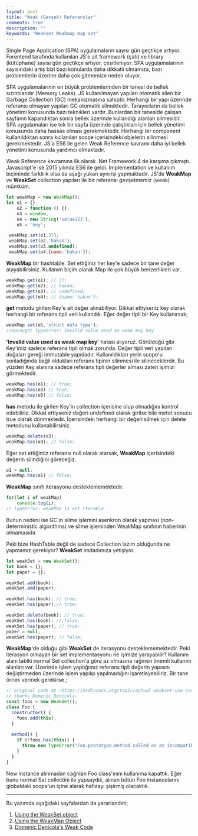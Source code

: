 ```yaml
---
layout: post
title: "Weak (Gevşek) Referanslar"
comments: true
description: ""
keywords: "Weakset Weakmap map set"
---
```


Single Page Application (SPA) uygulamaların sayısı gün geçtikçe artıyor. Forentend tarafında kullanılan JS'e ait framework (çatı) ve library (kütüphane) sayısı gün geçtikçe artıyor, çeşitleniyor. SPA uygulamalarının sayısındaki artış bizi bazı konularda daha dikkatlı olmamıza, bazı problemlerin üzerine daha çok gitmemize neden oluyor.  

SPA uygulamalarının en büyük problemlerinden bir tanesi de bellek sızıntılarıdır (Memory Leaks).  JS kullanılmayan yapıları otomatik silen bir Garbage Collection (GC) mekanizmasına sahiptir. Herhangi bir yapı üzerinde referansı olmayan yapıları GC otomatik silmektedir. Tarayıcıların da bellek yönetimi konusunda bazı teknikleri vardır. Bunlardan bir taneside çalışan sayfanın kapandıktan sonra bellek üzerinde kullandığı alanları silmesidir. SPA uygulamaları ise tek bir sayfa üzerinde çalıştıkları için bellek yönetimi konusunda daha hassas olması gerekmektedir. Herhangi bir component kullanıldıktan sonra kullanılan scope içerisindeki objelerin silinmesi gerekmektedir. JS'a ES6 ile gelen Weak Reference kavramı daha iyi bellek yönetimi konusunda yardımcı olmaktadır.

Weak Reference kavramına ilk olarak .Net Framework 4 de karşıma çıkmıştı. Javascript'e ise 2015 yılında ES6 ile geldi. Implementation ve kullanım biçiminde farklılık olsa da aşağı yukarı aynı işi yapmaktadır. JS'de **WeakMap** ve **WeakSet** collection yapıları ile bir referansı gevşetmemiz (weak) mümküm.

```js
let weakMap = new WeakMap();
let o1 = {},
    o2 = function () {},
    o3 = window,
    o4 = new String('value123'),
    o5 = 'key';

 weakMap.set(o1,37);
 weakMap.set(o2,'hakan');
 weakMap.set(o3,undefined);
 weakMap.set(o4,{name:'hakan'});
```

**WeakMap** bir hashtable. Set ettiğiniz her key'e sadece bir tane değer atayabilirsiniz. Kullanım biçim olarak Map ile çok büyük benzerlikleri var.

```js
weakMap.get(o1); // 37;
weakMap.get(o2); // hakan;
weakMap.get(o3); // undefined;
weakMap.get(o4); // {name:'hakan'};
```

**get** metodu girilen Key'e ait değer alınabiliyor. Dikkat ettiyseniz key olarak herhangi bir  referans tipli veri kullandık. Eğer değer tipli bir Key kullanırsak;

```js
weakMap.set(o5,'struct data type');
//Uncaught TypeError: Invalid value used as weak map key
```

__'Invalid value used as weak map key'__ hatası alıyoruz. Görüldüğü gibi Key'imiz sadece referans tipli olmak zorunda. Değer tipli veri yapıları doğaları gereği immutable yapıdadır. Kullanıldıkları yerin scope'u sonladığında bağlı oldukları referans tipinin silinmesi ile silineceklerdir. Bu yüzden Key alanına sadece referans tipli değerler alması zaten işimizi görmektedir.

```js
weakMap.has(o1); // true;
weakMap.has(o3) // true;
weakMap.has(o5) // false;
```

**has** metodu ile girilen Key'in collection içerisine olup olmadığını kontrol edebiliriz. Dikkat ettiyseniz değeri undefined olarak girilse bile metot sonucu true olarak dönmektedir. İçerisindeki herhangi bir değeri silmek için delete metodunu kullanabilirsiniz.

```js
weakMap.delete(o3);
weakMap.has(o3); // false;
```

Eğer set ettiğimiz referansı null olarak atarsak, **WeakMap** içerisindeki değerin silindiğini göreceğiz.

```js
o1 = null;
weakMap.has(o1) // false;
```

**WeakMap** sınıfı iterasyonu desteklememektedir.

```js
for(let i of weakMap)
    console.log(i);
// TypeError: weakMap is not iterable
```

Bunun nedeni ise GC'in silme işlemini asenkron olarak yapması (non-deterministic algorithms) ve silme işleminden WeakMap sınıfının haberinin olmamasıdır.

Peki bize HashTable değil de sadece Collection lazım olduğunda ne yapmamız gerekiyor? **WeakSet** imdadımıza yetişiyor.

```js
let weakSet = new WeakSet();
let book = {};
let paper = {};

weakSet.add(book);
weakSet.add(paper);

weakSet.has(book); // true;
weakSet.has(paper);// true;

weakSet.delete(book); // true;
weakSet.has(book); // false;
weakSet.has(paper); // true;
paper = null; 
weakSet.has(paper); // false;
```

**WeakMap**'de olduğu gibi **WeakSet** de iterasyonu desteklememektedir. Peki iterasyon olmayan bir set implementasyonu ne işimize yarayabilir? Kullanım alanı tabiki normal Set collection'a göre az olmasına rağmen önemli kullanım alanları var. Üzerinde işlem yaptığımız referans tipli değerin yapısını değiştirmeden üzerinde işlem yapılıp yapılmadığını işaretleyebiliriz. Bir tane örnek vermek gerekirse ;

```js
// original code at :https://esdiscuss.org/topic/actual-weakset-use-cases#content-1
// thanks Domenic Denicola.
const foos = new WeakSet();
class Foo {
  constructor() {
    foos.add(this);
  }
  
  method() {
    if (!foos.has(this)) {
      throw new TypeError("Foo.prototype.method called on an incompatible object!");
    }
  }
}
```

New instance alınmadan cağrılan Foo class'ınını kullanıma kapattık. Eğer bunu normal Set collectini ile yapsaydık, alınan bütün Foo instancelarını globaldaki scope'un içine alarak hafızayı şişirmiş olacaktık.

---

Bu yazımda aşağıdaki sayfalardan da yararlandım;
1. [Using the WeakSet object](https://developer.mozilla.org/tr/docs/Web/JavaScript/Reference/Global_Objects/WeakSet)
2. [Using the WeakMap Object](https://developer.mozilla.org/en-US/docs/Web/JavaScript/Reference/Global_Objects/WeakMap)
3. [Domenic Denicola's Weak Code](https://esdiscuss.org/topic/actual-weakset-use-cases#content-1)